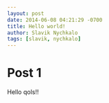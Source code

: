 ```yaml
---
layout: post
date: 2014-06-08 04:21:29 -0700
title: Hello world!
author: Slavik Nychkalo
tags: [slavik, nychkalo]
---
```



# Post 1

Hello qols!!
